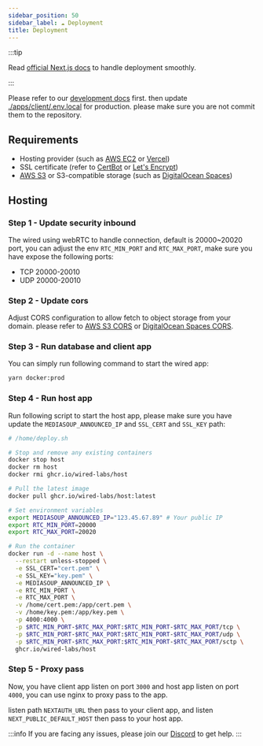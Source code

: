 ```yaml
---
sidebar_position: 50
sidebar_label: ☁️ Deployment
title: Deployment
---
```


:::tip

Read [official Next.js docs](https://nextjs.org/docs/deployment) to handle deployment smoothly.

:::

Please refer to our [development docs](/development) first. then update [./apps/client/.env.local](/development#step-3---update-environment-variables) for production. please make sure you are not commit them to the repository.

## Requirements

- Hosting provider (such as [AWS EC2](https://aws.amazon.com/ec2/) or [Vercel](https://vercel.com/))
- SSL certificate (refer to [CertBot](https://certbot.eff.org/) or [Let's Encrypt](https://letsencrypt.org/))
- [AWS S3](https://aws.amazon.com/tw/s3/) or S3-compatible storage (such as [DigitalOcean Spaces](https://www.digitalocean.com/products/spaces))

## Hosting

### Step 1 - Update security inbound

The wired using webRTC to handle connection, default is 20000~20020 port, you can adjust the env `RTC_MIN_PORT` and `RTC_MAX_PORT`, make sure you have expose the following ports:

- TCP 20000-20010
- UDP 20000-20010

### Step 2 - Update cors

Adjust CORS configuration to allow fetch to object storage from your domain. please refer to [AWS S3 CORS](https://docs.aws.amazon.com/AmazonS3/latest/userguide/add-cors-configuration.html) or [DigitalOcean Spaces CORS](https://docs.digitalocean.com/products/spaces/how-to/configure-cors/).

### Step 3 - Run database and client app

You can simply run following command to start the wired app:

```bash
yarn docker:prod
```

### Step 4 - Run host app

Run following script to start the host app, please make sure you have update the `MEDIASOUP_ANNOUNCED_IP` and `SSL_CERT` and `SSL_KEY` path:

```bash
# /home/deploy.sh

# Stop and remove any existing containers
docker stop host
docker rm host
docker rmi ghcr.io/wired-labs/host

# Pull the latest image
docker pull ghcr.io/wired-labs/host:latest

# Set environment variables
export MEDIASOUP_ANNOUNCED_IP="123.45.67.89" # Your public IP
export RTC_MIN_PORT=20000
export RTC_MAX_PORT=20020

# Run the container
docker run -d --name host \
  --restart unless-stopped \
  -e SSL_CERT="cert.pem" \
  -e SSL_KEY="key.pem" \
  -e MEDIASOUP_ANNOUNCED_IP \
  -e RTC_MIN_PORT \
  -e RTC_MAX_PORT \
  -v /home/cert.pem:/app/cert.pem \
  -v /home/key.pem:/app/key.pem \
  -p 4000:4000 \
  -p $RTC_MIN_PORT-$RTC_MAX_PORT:$RTC_MIN_PORT-$RTC_MAX_PORT/tcp \
  -p $RTC_MIN_PORT-$RTC_MAX_PORT:$RTC_MIN_PORT-$RTC_MAX_PORT/udp \
  -p $RTC_MIN_PORT-$RTC_MAX_PORT:$RTC_MIN_PORT-$RTC_MAX_PORT/sctp \
  ghcr.io/wired-labs/host
```

### Step 5 - Proxy pass

Now, you have client app listen on port `3000` and host app listen on port `4000`, you can use nginx to proxy pass to the app.

listen path `NEXTAUTH_URL` then pass to your client app, and listen `NEXT_PUBLIC_DEFAULT_HOST` then pass to your host app.

:::info
If you are facing any issues, please join our [Discord](https://discord.gg/cazUfCCgHJ) to get help.
:::
